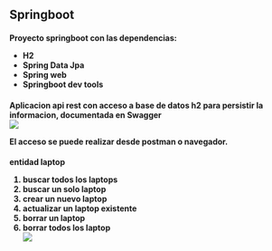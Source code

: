 ## Springboot
<H4>Proyecto springboot con las dependencias:</>
<ul>
<li> H2</>
<li>Spring Data Jpa</>
<li>Spring web</>
<li>Springboot dev tools</></ul>

<h4>Aplicacion api rest con acceso a base de datos h2 para persistir la informacion, documentada en Swagger</>
<br>
<div>

<img src="https://user-images.githubusercontent.com/103292411/211967076-fd1e0a5b-c49a-4122-84dc-65d043e1b61b.png"/>
</>
<br>

<p>El acceso se puede realizar desde postman o navegador.</>

<h4>entidad laptop</>
<ol>
 <li>buscar todos los laptops</>
  <li>buscar un solo laptop</>
  <li>crear un nuevo laptop</>
  <li>actualizar un laptop existente</>
 <li>borrar un laptop</>
  <li>borrar todos los laptop</>
<div>

<img src="https://user-images.githubusercontent.com/103292411/211968587-c70dd301-af29-4bf4-8d85-1a163f030368.png"/>
</div>

